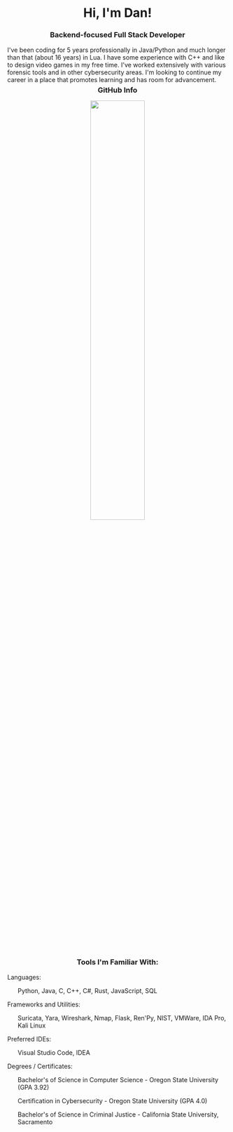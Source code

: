 <h1 align="center">Hi, I'm Dan!</h1>
<h3 align="center">Backend-focused Full Stack Developer</h3>
<div>I've been coding for 5 years professionally in Java/Python and much longer than that (about 16 years) in Lua. I have some experience with C++ and like to design video games in my free time. I've worked extensively with various forensic tools and in other cybersecurity areas. I'm looking to continue my career in a place that promotes learning and has room for advancement.</div> 
<h3 align="center" style="margin: 5px 10px;">GitHub Info</h3> 

<p align="center">
  <img width="49.5%" src="https://github-readme-streak-stats.herokuapp.com?user=Monduli&theme=dark&date_format=M%20j%5B%2C%20Y%5D" />
  </a>
</p>
</div>  

<h3 align="center">Tools I'm Familiar With:</h3>
<div>Languages:</div>
<ul>Python, Java, C, C++, C#, Rust, JavaScript, SQL</ul>
<div>Frameworks and Utilities:</div>
<ul>Suricata, Yara, Wireshark, Nmap, Flask, Ren'Py, NIST, VMWare, IDA Pro, Kali Linux</ul>
<div>Preferred IDEs:</div>
<ul>Visual Studio Code, IDEA</ul>
<div>Degrees / Certificates:</div>
<ul>Bachelor's of Science in Computer Science - Oregon State University (GPA 3.92)</ul>
<ul>Certification in Cybersecurity - Oregon State University (GPA 4.0)</ul>
<ul>Bachelor's of Science in Criminal Justice - California State University, Sacramento</ul>
